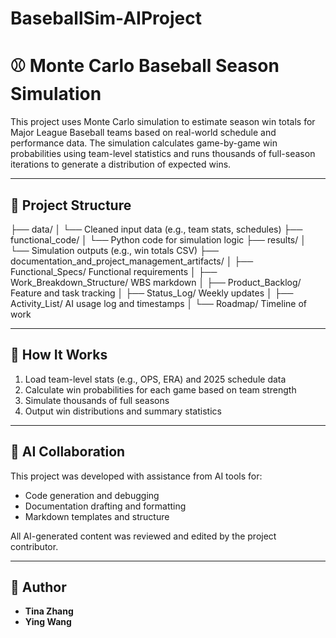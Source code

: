 # BaseballSim-AIProject

# ⚾ Monte Carlo Baseball Season Simulation

This project uses Monte Carlo simulation to estimate season win totals for Major League Baseball teams based on real-world schedule and performance data. The simulation calculates game-by-game win probabilities using team-level statistics and runs thousands of full-season iterations to generate a distribution of expected wins.

---

## 📂 Project Structure
├── data/
│ └── Cleaned input data (e.g., team stats, schedules)
├── functional_code/
│ └── Python code for simulation logic
├── results/
│ └── Simulation outputs (e.g., win totals CSV)
├── documentation_and_project_management_artifacts/
│ ├── Functional_Specs/ Functional requirements
│ ├── Work_Breakdown_Structure/ WBS markdown
│ ├── Product_Backlog/ Feature and task tracking
│ ├── Status_Log/ Weekly updates
│ ├── Activity_List/ AI usage log and timestamps
│ └── Roadmap/ Timeline of work

---

## 🚀 How It Works

1. Load team-level stats (e.g., OPS, ERA) and 2025 schedule data
2. Calculate win probabilities for each game based on team strength
3. Simulate thousands of full seasons
4. Output win distributions and summary statistics

---

## 🧠 AI Collaboration

This project was developed with assistance from AI tools for:
- Code generation and debugging
- Documentation drafting and formatting
- Markdown templates and structure

All AI-generated content was reviewed and edited by the project contributor.

---

## 👤 Author

- **Tina Zhang** 
- **Ying Wang**


